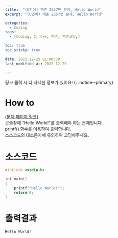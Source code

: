 ```yaml
---
title:  "(C언어) 백준 2557번 문제, Hello World" 
excerpt: "(C언어) 백준 2557번 문제, Hello World"

categories:
  - Coding
tags:
  - [Coding, C, C++, 백준, 백준코딩,]

toc: true
toc_sticky: true
 
date: 2022-12-29 01:00:00
last_modified_at: 2022-12-29

---
```

링크 클릭 시 더 자세한 정보가 있어요!
{: .notice--primary} 
# How to
[(문제 페이지 링크)](https://www.acmicpc.net/problem/2557)<br>
콘솔창에 "Hello World!"를 출력해야 하는 문제입니다.<br>
[printf()](https://jbl28.github.io/c/printf/) 함수를 이용하여 출력합니다.<br>
소스코드의 대소문자에 유의하여 코딩해주세요.<br>

# 소스코드   
```cpp
#include <stdio.h>

int main()
{
	printf("Hello World!");
	return 0;
}
```

# 출력결과   

```cpp
Hello World!
```
